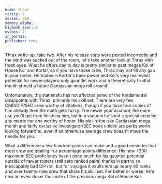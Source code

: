 ```yaml
---
name: Thrax
rarity: 5
series: ds9
memory_alpha:
bigbook_tier: 8
events: 7
in_portal:
published: true
---
```


Thrax write-up, take two. After his release stats were posted incorrectly and the wind was sucked out of the room, let's take another look at Thrax with fresh eyes. What he offers day to day is pretty similar to past megas Kol of House Kor and Kortar, so if you have those crew, Thrax may not fill any gap in your roster. He trades in Kortar's base power and Kol's very real event potential for newer-players-only gauntlet work and a theoretically fruitful month should a future Cardassian mega roll around.

Unfortunately, the stat snafu has not affected some of the fundamental disappoints with Thrax, primarily his skill set. There are very few CMD/DIP/SEC crew worthy of citations, though if you have four copies of him already then the math gets fuzzy. The newer your account, the more use you'll get from finishing him, but in a vacuum he's not a special crew by any metric nor one worthy of honor. His pie-in-the-sky Cardassian mega month and fairly exclusive Investigator/SEC node unlock are perks worth looking forward to, even if an otherwise average crew doesn't move the needle for you.

What a difference a few hundred points can make and a good reminder that most crew are dealing in a percentage points difference. His new +300 maximum SEC proficiency hasn't done much for his gauntlet potential outside of newer rosters (still zero ranked pairs) thanks in part to an inescapably bad DIP roll, but for voyages it vaults him up nearly 90 ranks and over twenty-nine crew that share his skill set. For better or worse, he's now an even closer facsimile of the previous mega Kol of House Kor.
